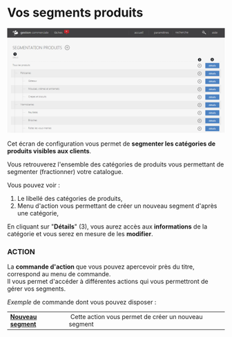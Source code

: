 # Vos segments produits


![index-0](images/index-0.png)


<p>Cet &eacute;cran de configuration vous permet de <strong>segmenter les cat&eacute;gories de produits visibles aux clients</strong>.</p>
<p>Vous retrouverez l'ensemble des cat&eacute;gories de produits vous permettant de segmenter (fractionner) votre catalogue.</p>
<p>Vous pouvez voir :</p>
<ol>
<li>Le libell&eacute; des cat&eacute;gories de produits,</li>
<li>Menu d'action vous permettant de cr&eacute;er un nouveau segment d'apr&egrave;s une cat&eacute;gorie,</li>
</ol>
<p>En cliquant sur "<strong>D&eacute;tails</strong>" (3), vous aurez acc&egrave;s aux <strong>informations</strong> de la cat&eacute;gorie et vous serez en mesure de les <strong>modifier</strong>.</p>
<h3>ACTION</h3>
<p>La&nbsp;<strong>commande d'action&nbsp;</strong>que vous pouvez apercevoir pr&egrave;s du titre, correspond au menu de commande.<br />Il vous&nbsp;permet d'acc&eacute;der &agrave; diff&eacute;rentes actions qui vous permettront de g&eacute;rer vos segments.</p>
<p><em>Exemple&nbsp;</em>de commande dont vous pouvez disposer :</p>
<table>
<tbody>
<tr>
<td><strong><a href="/fr-fr/office/settings/catalogue/Segmentation/edit.html">Nouveau segment</a> </strong></td>
<td>&nbsp;Cette action vous permet de cr&eacute;er un nouveau segment</td>
</tr>
</tbody>
</table>

